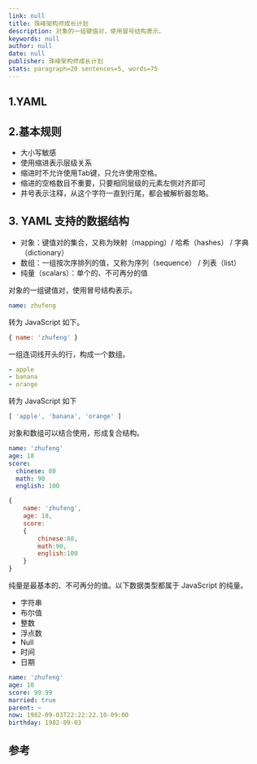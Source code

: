 ```yaml
---
link: null
title: 珠峰架构师成长计划
description: 对象的一组键值对，使用冒号结构表示。
keywords: null
author: null
date: null
publisher: 珠峰架构师成长计划
stats: paragraph=20 sentences=5, words=75
---
```

## 1.YAML

## 2.基本规则

* 大小写敏感
* 使用缩进表示层级关系
* 缩进时不允许使用Tab键，只允许使用空格。
* 缩进的空格数目不重要，只要相同层级的元素左侧对齐即可
* 井号表示注释，从这个字符一直到行尾，都会被解析器忽略。

## 3. YAML 支持的数据结构

* 对象：键值对的集合，又称为映射（mapping）/ 哈希（hashes） / 字典（dictionary）
* 数组：一组按次序排列的值，又称为序列（sequence） / 列表（list）
* 纯量（scalars）：单个的、不可再分的值

对象的一组键值对，使用冒号结构表示。

```yaml
name: zhufeng
```

转为 JavaScript 如下。

```js
{ name: 'zhufeng' }
```

一组连词线开头的行，构成一个数组。

```yaml
- apple
- banana
- orange
```

转为 JavaScript 如下

```js
[ 'apple', 'banana', 'orange' ]
```

对象和数组可以结合使用，形成复合结构。

```yaml
name: 'zhufeng'
age: 18
score:
  chinese: 80
  math: 90
  english: 100
```

```js
{
    name: 'zhufeng',
    age: 18,
    score:
    {
        chinese:80,
        math:90,
        english:100
    }
}
```

纯量是最基本的、不可再分的值。以下数据类型都属于 JavaScript 的纯量。

* 字符串
* 布尔值
* 整数
* 浮点数
* Null
* 时间
* 日期

```yaml
name: 'zhufeng'
age: 10
score: 99.99
married: true
parent: ~
now: 1982-09-03T22:22:22.10-09:00
birthday: 1982-09-03
```

## 参考
